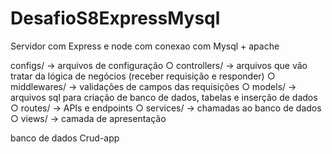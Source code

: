 # DesafioS8ExpressMysql
Servidor com Express e node com conexao com Mysql + apache


configs/ -> arquivos de configuração
○ controllers/ -> arquivos que vão tratar da lógica de negócios (receber requisição e responder)
○ middlewares/ -> validações de campos das requisições
○ models/ -> arquivos sql para criação de banco de dados, tabelas e inserção de dados
○ routes/ -> APIs e endpoints
○ services/ -> chamadas ao banco de dados
○ views/ -> camada de apresentação


banco de dados Crud-app
